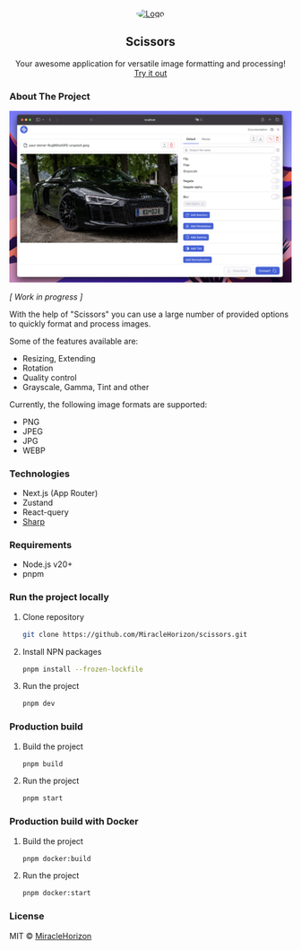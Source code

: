 <br />
<div align="center">
  <a href="https://raw.githubusercontent.com/MiracleHorizon/scissors/main/public/favicon-32x32.png">
    <img src="public/apple-touch-icon-120x120.png" alt="Logo" width=120 height=120 style="border-radius: 50%;">
  </a>

<h2 align="center">Scissors</h3>

  <p align="center">
    Your awesome application for versatile image formatting and processing!
    <br />
    <a href="https://scissors-application.vercel.app" target="_blank">Try it out</a>
  </p>
</div>

### About The Project

[![Product Screen Shot][preview-screenshot]][project-github]

<em>[ Work in progress ]</em>

With the help of "Scissors" you can use a large number of provided options to quickly format and process images.

Some of the features available are:
* Resizing, Extending
* Rotation
* Quality control
* Grayscale, Gamma, Tint and other

Currently, the following image formats are supported:
* PNG
* JPEG
* JPG
* WEBP

### Technologies

* Next.js (App Router)
* Zustand
* React-query
* [Sharp](https://sharp.pixelplumbing.com/)

### Requirements

* Node.js v20+
* pnpm


### Run the project locally
1. Clone repository
   ```sh
   git clone https://github.com/MiracleHorizon/scissors.git
   ```
2. Install NPN packages
   ```sh
   pnpm install --frozen-lockfile
   ```
3. Run the project
   ```sh
   pnpm dev
   ```

### Production build

1. Build the project
   ```sh
   pnpm build
   ```
2. Run the project
   ```sh
   pnpm start
   ```

### Production build with Docker

1. Build the project
   ```sh
   pnpm docker:build
   ```
2. Run the project
   ```sh
   pnpm docker:start
   ```

### License

MIT © [MiracleHorizon](https://github.com/MiracleHorizon)

[project-github]: https://github.com/MiracleHorizon/scissors
[preview-screenshot]: public/preview-screenshot.png
